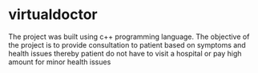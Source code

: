 # virtualdoctor
The project was built using c++ programming language. The objective of the project is to provide consultation to patient based on symptoms and health issues thereby patient do not have to visit a hospital or pay high amount for minor health  issues
